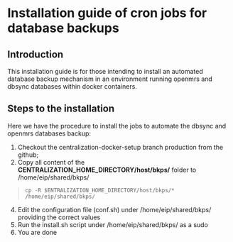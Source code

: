 # Installation guide of cron jobs for database backups 

## Introduction

This installation guide is for those intending to install an automated database backup mechanism in an environment running openmrs and dbsync databases within docker containers.

## Steps to the installation

Here we have the procedure to install the jobs to automate the dbsync and openmrs databases backup:

1. Checkout the centralization-docker-setup branch production from the github;
2. Copy all content of the **CENTRALIZATION_HOME_DIRECTORY/host/bkps/** folder to /home/eip/shared/bkps/<br>
>```
>cp -R $ENTRALIZATION_HOME_DIRECTORY/host/bkps/* /home/eip/shared/bkps/
>```
4. Edit the configuration file (conf.sh) under /home/eip/shared/bkps/ providing the correct values
5. Run the install.sh script under /home/eip/shared/bkps/ as a sudo
5. You are done
